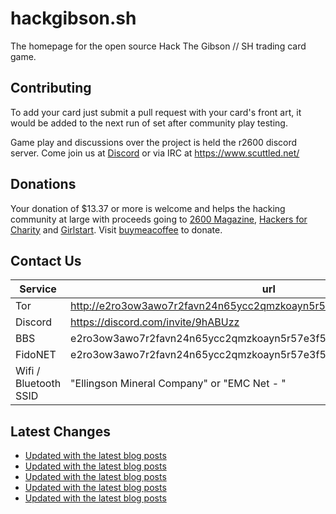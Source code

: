 # hackgibson.sh
The homepage for the open source Hack The Gibson // SH trading card game.


## Contributing

To add your card just submit a pull request with your card's front art, it would be added to the next run of set after community play testing.

Game play and discussions over the project is held the r2600 discord server. Come join us at [Discord](https://discord.com/invite/9hABUzz) or via IRC at https://www.scuttled.net/


## Donations

Your donation of $13.37 or more is welcome and helps the hacking community at large with proceeds going to [2600 Magazine](https://2600.com/), [Hackers for Charity](https://hackersforcharity.org) and [Girlstart](https://girlstart.org).  Visit [buymeacoffee](https://www.buymeacoffee.com/hackgibson.sh) to donate.


## Contact Us

Service | url
-|-
Tor | http://e2ro3ow3awo7r2favn24n65ycc2qmzkoayn5r57e3f56nvjwdcgg32ad.onion
Discord | https://discord.com/invite/9hABUzz
BBS | e2ro3ow3awo7r2favn24n65ycc2qmzkoayn5r57e3f56nvjwdcgg32ad.onion:23
FidoNET | e2ro3ow3awo7r2favn24n65ycc2qmzkoayn5r57e3f56nvjwdcgg32ad.onion:24554
Wifi / Bluetooth SSID | "Ellingson Mineral Company" or "EMC Net - <fidonet address>"

## Latest Changes
<!-- BLOG-POST-LIST:START -->
- [Updated with the latest blog posts](https://github.com/DFW2600/hackgibson.sh/commit/30b0eba4a7ed7c968f14120382589926b19f8d68)
- [Updated with the latest blog posts](https://github.com/DFW2600/hackgibson.sh/commit/43367e0426816cbba85780f7987658b9a8dea7a8)
- [Updated with the latest blog posts](https://github.com/DFW2600/hackgibson.sh/commit/f9ff75dab132582f77a7a2a640f71e96583997a3)
- [Updated with the latest blog posts](https://github.com/DFW2600/hackgibson.sh/commit/453a4f4f26f693a2a94bf91b5f04efdeef330884)
- [Updated with the latest blog posts](https://github.com/DFW2600/hackgibson.sh/commit/f2063a10995be53460aed7ba55f4923aeb4713ed)
<!-- BLOG-POST-LIST:END -->
